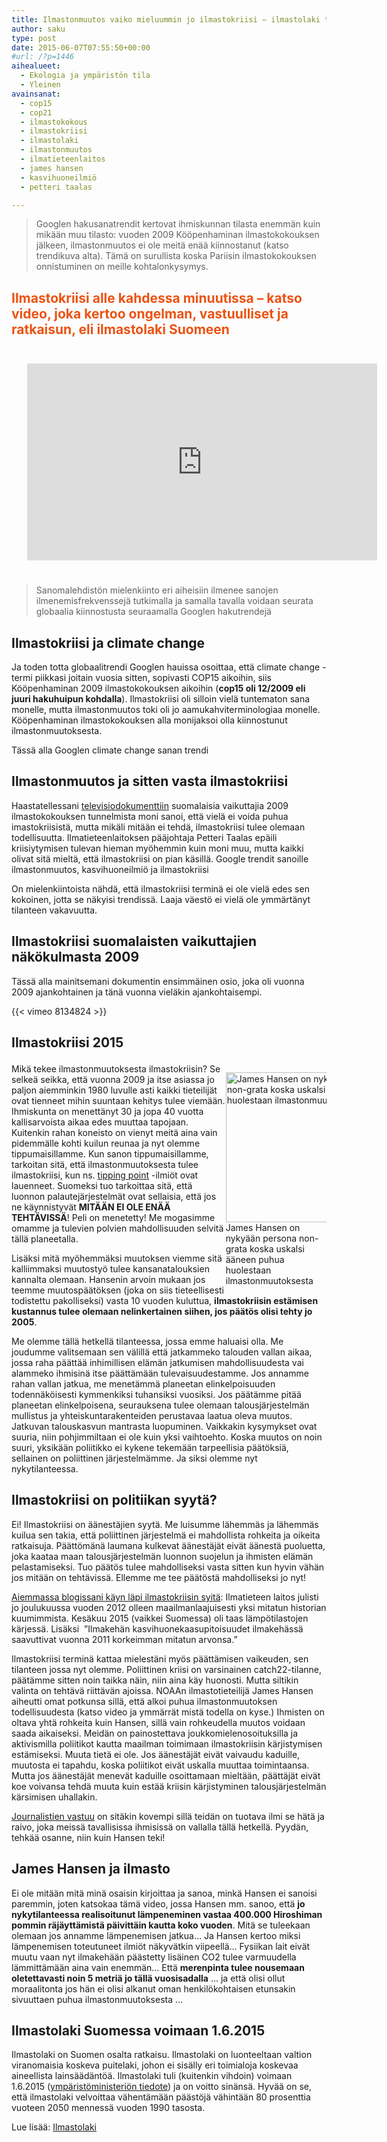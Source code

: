 ```yaml
---
title: Ilmastonmuutos vaiko mieluummin jo ilmastokriisi – ilmastolaki tarvittiin joka tapauksessa
author: saku
type: post
date: 2015-06-07T07:55:50+00:00
#url: /?p=1446
aihealueet:
  - Ekologia ja ympäristön tila
  - Yleinen
avainsanat:
  - cop15
  - cop21
  - ilmastokokous
  - ilmastokriisi
  - ilmastolaki
  - ilmastonmuutos
  - ilmatieteenlaitos
  - james hansen
  - kasvihuoneilmiö
  - petteri taalas

---
```

> Googlen hakusanatrendit kertovat ihmiskunnan tilasta enemmän kuin mikään muu tilasto: vuoden 2009 Kööpenhaminan ilmastokokouksen jälkeen, ilmastonmuutos ei ole meitä enää kiinnostanut (katso trendikuva alta). Tämä on surullista koska Pariisin ilmastokokouksen onnistuminen on meille kohtalonkysymys.

<h2 style="color: #ec5212;">
  Ilmastokriisi alle kahdessa minuutissa – katso video, joka kertoo ongelman, vastuulliset ja ratkaisun, eli ilmastolaki Suomeen
</h2>

<div style="padding: 25px;">
  <iframe src="http://www.youtube.com/embed/EgQf0BlVN8Y?rel=0" width="560" height="315" frameborder="0" allowfullscreen="allowfullscreen"></iframe>
</div>

> Sanomalehdistön mielenkiinto eri aiheisiin ilmenee sanojen ilmenemisfrekvenssejä tutkimalla ja samalla tavalla voidaan seurata globaalia kiinnostusta seuraamalla Googlen hakutrendejä

## Ilmastokriisi ja climate change

Ja toden totta globaalitrendi Googlen hauissa osoittaa, että climate change -termi piikkasi joitain vuosia sitten, sopivasti COP15 aikoihin, siis Kööpenhaminan 2009 ilmastokokouksen aikoihin (**cop15 oli 12/2009 eli juuri hakuhuipun kohdalla**). Ilmastokriisi oli silloin vielä tuntematon sana monelle, mutta ilmastonmuutos toki oli jo aamukahviterminologiaa monelle. Kööpenhaminan ilmastokokouksen alla monijaksoi olla kiinnostunut ilmastonmuutoksesta.

Tässä alla Googlen climate change sanan trendi
  


## Ilmastonmuutos ja sitten vasta ilmastokriisi

Haastatellessani <a title="Ilmastodokumentti, COP-15, kaikki pelissä" href="http://vimeo.com/8134824" target="_blank" rel="nofollow">televisiodokumenttiin</a> suomalaisia vaikuttajia 2009 ilmastokokouksen tunnelmista moni sanoi, että vielä ei voida puhua imastokriisistä, mutta mikäli mitään ei tehdä, ilmastokriisi tulee olemaan todellisuutta. Ilmatieteenlaitoksen pääjohtaja Petteri Taalas epäili kriisiytymisen tulevan hieman myöhemmin kuin moni muu, mutta kaikki olivat sitä mieltä, että ilmastokriisi on pian käsillä. Google trendit sanoille ilmastonmuutos, kasvihuoneilmiö ja ilmastokriisi
  
On mielenkiintoista nähdä, että ilmastokriisi terminä ei ole vielä edes sen kokoinen, jotta se näkyisi trendissä. Laaja väestö ei vielä ole ymmärtänyt tilanteen vakavuutta.

## Ilmastokriisi suomalaisten vaikuttajien näkökulmasta 2009

Tässä alla mainitsemani dokumentin ensimmäinen osio, joka oli vuonna 2009 ajankohtainen ja tänä vuonna vieläkin ajankohtaisempi.
  
{{< vimeo 8134824 >}}

## Ilmastokriisi 2015<figure id="attachment_2346" style="width: 270px" class="wp-caption alignright">

<p style="float:right; width:32%;max-width:330px;" >
<img src="https://lh3.googleusercontent.com/7oZWHzY7ia-QHp4lQH2hULNb9098CH1eke40Ze6K45zyghnWVqxm3J7ECnQ2MAMFRzkdxp9FOF7UiwJB4UMOTKgAy87Ulf1zre4RR-CXvG4fG-SO-sqvq5qADafpKVwMsNsc3yMGtyNIzNrSwPMH79cVEVQYKL9nqCaqJfc_mu--0RM6ZLK7nrmRArhmVJiDDR0soehR4Qh4Bbdtrk7pL8EncUwef-VHzTckttbLpfTKQdbHdNyuKqV65ovqS5GIdG4gYauXXX_7KSx7KZeHvzLk_DMNxIwC2LVanheC6uc37ekZtfpF8TXkqhAx2fLLC_0wor-1FytPK8kt20peJeus8xnJSq6AhwVp1El3WITqYpkd8djluZh8EFi09nXghuyJwLs3jHFxo7QoaLzkz0HrXog6WZvdJkPvxVQZM_ivRT-l1ZOP3L4csS4mKTCdPE6xo1jrSJ-i3mTP4hAFfsKs_OcL14MLzRRb1B1RRRIc8hlA8p2jEVqu9aXIeKW_iQ5kZuuxgQrRS7h04JdV37r0YZLoIABbmPrZzav0dRJt3Datzp1V4msrkYgdXsArj0nQUEk2ph70aBz3hZ4mALjjWfV3pl_yzJbMqCM=w270-h240-no" data-sizes="(max-width: 270px) 100vw, 270px" alt="James Hansen on nykyään persona non-grata koska uskalsi ääneen puhua huolestaan ilmastonmuutoksesta" width="270" height="240" class="size-full wp-image-2346" />
<br />James Hansen on nykyään persona non-grata koska uskalsi ääneen puhua huolestaan ilmastonmuutoksesta</p>

Mikä tekee ilmastonmuutoksesta ilmastokriisin? Se selkeä seikka, että vuonna 2009 ja itse asiassa jo paljon aiemminkin 1980 luvulle asti kaikki tieteilijät ovat tienneet mihin suuntaan kehitys tulee viemään. Ihmiskunta on menettänyt 30 ja jopa 40 vuotta kallisarvoista aikaa edes muuttaa tapojaan. Kuitenkin rahan koneisto on vienyt meitä aina vain pidemmälle kohti kuilun reunaa ja nyt olemme tippumaisillamme. Kun sanon tippumaisillamme, tarkoitan sitä, että ilmastonmuutoksesta tulee ilmastokriisi, kun ns. <a href="http://en.wikipedia.org/wiki/Tipping_point_(climatology)" target="_blank" rel="nofollow">tipping point</a> -ilmiöt ovat lauenneet. Suomeksi tuo tarkoittaa sitä, että luonnon palautejärjestelmät ovat sellaisia, että jos ne käynnistyvät **MITÄÄN EI OLE ENÄÄ TEHTÄVISSÄ**! Peli on menetetty! Me mogasimme omamme ja tulevien polvien mahdollisuuden selvitä tällä planeetalla.

Lisäksi mitä myöhemmäksi muutoksen viemme sitä kalliimmaksi muutostyö tulee kansanatalouksien kannalta olemaan. Hansenin arvoin mukaan jos teemme muutospäätöksen (joka on siis tieteellisesti todistettu pakolliseksi) vasta 10 vuoden kuluttua, **ilmastokriisin estämisen kustannus tulee olemaan nelinkertainen siihen, jos päätös olisi tehty jo 2005**.

Me olemme tällä hetkellä tilanteessa, jossa emme haluaisi olla. Me joudumme valitsemaan sen välillä että jatkammeko talouden vallan aikaa, jossa raha päättää inhimillisen elämän jatkumisen mahdollisuudesta vai alammeko ihmisinä itse päättämään tulevaisuudestamme. Jos annamme rahan vallan jatkua, me menetämmä planeetan elinkelpoisuuden todennäköisesti kymmenkiksi tuhansiksi vuosiksi. Jos päätämme pitää planeetan elinkelpoisena, seurauksena tulee olemaan talousjärjestelmän mullistus ja yhteiskuntarakenteiden perustavaa laatua oleva muutos. Jatkuvan talouskasvun mantrasta luopuminen. Vaikkakin kysymykset ovat suuria, niin pohjimmiltaan ei ole kuin yksi vaihtoehto. Koska muutos on noin suuri, yksikään poliitikko ei kykene tekemään tarpeellisia päätöksiä, sellainen on poliittinen järjestelmämme. Ja siksi olemme nyt nykytilanteessa.

## Ilmastokriisi on politiikan syytä?

Ei! Ilmastokriisi on äänestäjien syytä. Me luisumme lähemmäs ja lähemmäs kuilua sen takia, että poliittinen järjestelmä ei mahdollista rohkeita ja oikeita ratkaisuja. Päättömänä laumana kulkevat äänestäjät eivät äänestä puoluetta, joka kaataa maan talousjärjestelmän luonnon suojelun ja ihmisten elämän pelastamiseksi. Tuo päätös tulee mahdolliseksi vasta sitten kun hyvin vähän jos mitään on tehtävissä. Ellemme me tee päätöstä mahdolliseksi jo nyt!

<div class="kainalo">
  <a title="Ilmastonlämpeneminen aiheutti ydinvoimalan sulkemisen kun jäähdytysvesi oli liian lämmintä turvalliseksi katsottuun toimintaan" href="https://sakumatto.fi/ilmastonlampeneminen-aiheutti-ydinvoimalan-sulkemisen-kun-jaahdytysvesi-oli-liian-lamminta-turvalliseksi-katsottuun-toimintaan/" target="_blank">Aiemmassa blogissani käyn läpi ilmastokriisin syitä</a>: Ilmatieteen laitos julisti jo joulukuussa vuoden 2012 olleen maailmanlaajuisesti yksi mitatun historian kuumimmista. Kesäkuu 2015 (vaikkei Suomessa) oli taas lämpötilastojen kärjessä. Lisäksi  ”Ilmakehän kasvihuonekaasupitoisuudet ilmakehässä saavuttivat vuonna 2011 korkeimman mitatun arvonsa.”
</div>

Ilmastokriisi terminä kattaa mielestäni myös päättämisen vaikeuden, sen tilanteen jossa nyt olemme. Poliittinen kriisi on varsinainen catch22-tilanne, päätämme sitten noin taikka näin, niin aina käy huonosti. Mutta siltikin valinta on tehtävä riittävän ajoissa. NOAAn ilmastotieteilijä James Hansen aiheutti omat potkunsa sillä, että alkoi puhua ilmastonmuutoksen todellisuudesta (katso video ja ymmärrät mistä todella on kyse.) Ihmisten on oltava yhtä rohkeita kuin Hansen, sillä vain rohkeudella muutos voidaan saada aikaiseksi. Meidän on painostettava joukkomielenosoituksilla ja aktivismilla poliitikot kautta maailman toimimaan ilmastokriisin kärjistymisen estämiseksi. Muuta tietä ei ole. Jos äänestäjät eivät vaivaudu kaduille, muutosta ei tapahdu, koska poliitikot eivät uskalla muuttaa toimintaansa. Mutta jos äänestäjät menevät kaduille osoittamaan mieltään, päättäjät eivät koe voivansa tehdä muuta kuin estää kriisin kärjistyminen talousjärjestelmän kärsimisen uhallakin.

[Journalistien vastuu][1] on sitäkin kovempi sillä teidän on tuotava ilmi se hätä ja raivo, joka meissä tavallisissa ihmisissä on vallalla tällä hetkellä. Pyydän, tehkää osanne, niin kuin Hansen teki!

## James Hansen ja ilmasto

Ei ole mitään mitä minä osaisin kirjoittaa ja sanoa, minkä Hansen ei sanoisi paremmin, joten katsokaa tämä video, jossa Hansen mm. sanoo, että **jo nykytilanteessa realisoitunut lämpeneminen vastaa 400.000 Hiroshiman pommin räjäyttämistä päivittäin kautta koko vuoden**. Mitä se tuleekaan olemaan jos annamme lämpenemisen jatkua&#8230; Ja Hansen kertoo miksi lämpenemisen toteutuneet ilmiöt näkyvätkin viipeellä&#8230; Fysiikan lait eivät muutu vaan nyt ilmakehään päästetty lisäinen CO2 tulee varmuudella lämmittämään aina vain enemmän&#8230; Että **merenpinta tulee nousemaan oletettavasti noin 5 metriä jo tällä vuosisadalla** &#8230; ja että olisi ollut moraalitonta jos hän ei olisi alkanut oman henkilökohtaisen etunsakin sivuuttaen puhua ilmastonmuutoksesta &#8230;
  


## Ilmastolaki Suomessa voimaan 1.6.2015

Ilmastolaki on Suomen osalta ratkaisu. Ilmastolaki on luonteeltaan valtion viranomaisia koskeva puitelaki, johon ei sisälly eri toimialoja koskevaa aineellista lainsäädäntöä. Ilmastolaki tuli (kuitenkin vihdoin) voimaan 1.6.2015 (<a href="http://www.ym.fi/fi-FI/Ymparisto/Lainsaadanto_ja_ohjeet/Ilmastolaki_voimaan_1_kesakuuta_toimeenp%2833494%29" target="_blank">ympäristöministeriön tiedote</a>) ja on voitto sinänsä. Hyvää on se, että ilmastolaki velvoittaa vähentämään päästöjä vähintään 80 prosenttia vuoteen 2050 mennessä vuoden 1990 tasosta.

Lue lisää: <a href="http://www.polttavakysymys.fi/?page_id=2" target="_blank">Ilmastolaki</a>

 [1]: https://sakumatto.fi/journalistien-vastuu-ilmastonmuutoksen-vastaisessa-kamppailussa-on-valtava/ "Journalistien vastuu ilmastonmuutoksen vastaisessa kamppailussa on valtava!"
